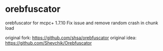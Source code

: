 # orebfuscator
orebfuscator for mcpc+ 1.7.10
Fix issue and remove random crash in chunk load

original fork: https://github.com/shsa/orebfuscator
original idea: https://github.com/Shevchik/Orebfuscator
